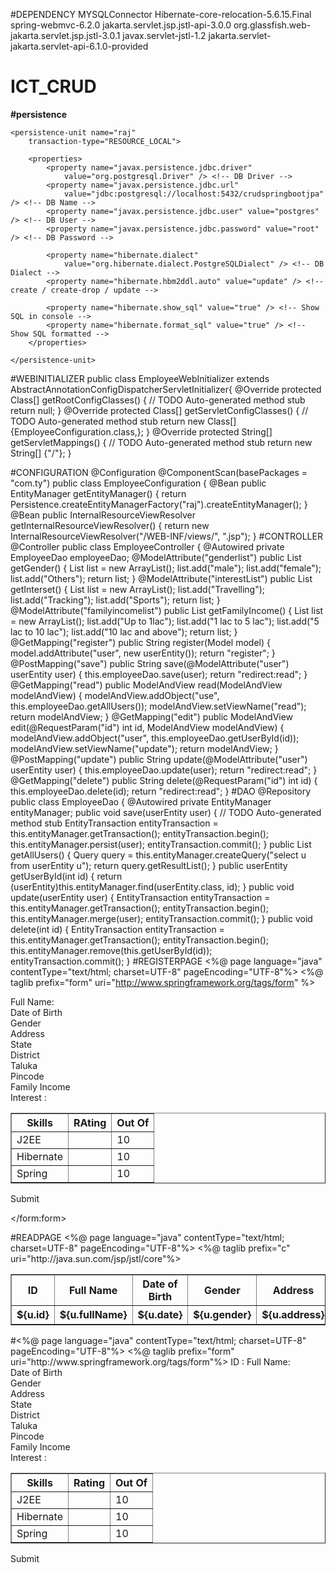#DEPENDENCY
MYSQLConnector
Hibernate-core-relocation-5.6.15.Final
spring-webmvc-6.2.0
jakarta.servlet.jsp.jstl-api-3.0.0
org.glassfish.web-jakarta.servlet.jsp.jstl-3.0.1
javax.servlet-jstl-1.2
jakarta.servlet-jakarta.servlet-api-6.1.0-provided

# ICT_CRUD
**#persistence**
<?xml version="1.0" encoding="UTF-8"?>
<persistence xmlns="http://xmlns.jcp.org/xml/ns/persistence"
	xmlns:xsi="http://www.w3.org/2001/XMLSchema-instance"
	xsi:schemaLocation="http://xmlns.jcp.org/xml/ns/persistence
             http://xmlns.jcp.org/xml/ns/persistence/persistence_2_1.xsd"
	version="2.1">

	<persistence-unit name="raj"
		transaction-type="RESOURCE_LOCAL">

		<properties>
			<property name="javax.persistence.jdbc.driver"
				value="org.postgresql.Driver" /> <!-- DB Driver -->
			<property name="javax.persistence.jdbc.url"
				value="jdbc:postgresql://localhost:5432/crudspringbootjpa" /> <!-- DB Name -->
			<property name="javax.persistence.jdbc.user" value="postgres" /> <!-- DB User -->
			<property name="javax.persistence.jdbc.password" value="root" /> <!-- DB Password -->

			<property name="hibernate.dialect"
				value="org.hibernate.dialect.PostgreSQLDialect" /> <!-- DB Dialect -->
			<property name="hibernate.hbm2ddl.auto" value="update" /> <!-- create / create-drop / update -->

			<property name="hibernate.show_sql" value="true" /> <!-- Show SQL in console -->
			<property name="hibernate.format_sql" value="true" /> <!-- Show SQL formatted -->
		</properties>

	</persistence-unit>

</persistence>

#WEBINITIALIZER
public class EmployeeWebInitializer extends AbstractAnnotationConfigDispatcherServletInitializer{
        @Override
	protected Class<?>[] getRootConfigClasses() {
		// TODO Auto-generated method stub
		return null;
	}
        @Override
	protected Class<?>[] getServletConfigClasses() {
		// TODO Auto-generated method stub
		return new Class[] {EmployeeConfiguration.class,};
	}
        @Override
	protected String[] getServletMappings() {
		// TODO Auto-generated method stub
		return new String[] {"/"};
	}

#CONFIGURATION
@Configuration
@ComponentScan(basePackages = "com.ty")
public class EmployeeConfiguration {
        @Bean
	public EntityManager getEntityManager() {
		return Persistence.createEntityManagerFactory("raj").createEntityManager();
	}
	@Bean
	public InternalResourceViewResolver getInternalResourceViewResolver() {
		return new InternalResourceViewResolver("/WEB-INF/views/", ".jsp");
	}
#CONTROLLER
@Controller
public class EmployeeController {
        @Autowired
	private EmployeeDao employeeDao;
        @ModelAttribute("genderlist")
	public List<String> getGender() {
		List<String> list = new ArrayList<String>();
		list.add("male");
		list.add("female");
		list.add("Others");
		return list;
	}
        @ModelAttribute("interestList")
	public List<String> getInterset() {
		List<String> list = new ArrayList<String>();
		list.add("Travelling");
		list.add("Tracking");
		list.add("Sports");
		return list;
	}
        @ModelAttribute("familyincomelist")
	public List<String> getFamilyIncome() {
		List<String> list = new ArrayList<String>();
		list.add("Up to 1lac");
		list.add("1 lac to 5 lac");
		list.add("5 lac to 10 lac");
		list.add("10 lac and above");
		return list;
	}
        @GetMapping("register")
	public String register(Model model) {
		model.addAttribute("user", new userEntity());
		return "register";
	}
       @PostMapping("save")
	public String save(@ModelAttribute("user") userEntity user) {
		this.employeeDao.save(user);
		return "redirect:read";
	}
        @GetMapping("read")
	public ModelAndView read(ModelAndView modelAndView) {
		modelAndView.addObject("use", this.employeeDao.getAllUsers());
		modelAndView.setViewName("read");
		return modelAndView;
	}
        @GetMapping("edit")
	public ModelAndView edit(@RequestParam("id") int id, ModelAndView modelAndView) {
		modelAndView.addObject("user", this.employeeDao.getUserById(id));
		modelAndView.setViewName("update");
		return modelAndView;
	}
        @PostMapping("update")
	public String update(@ModelAttribute("user") userEntity user) {
		this.employeeDao.update(user);
		return "redirect:read";
	}
       @GetMapping("delete")
	public String delete(@RequestParam("id") int id) {
		this.employeeDao.delete(id);
		return "redirect:read";
	}
#DAO
@Repository
public class EmployeeDao {
	@Autowired
	private EntityManager entityManager;
        public void save(userEntity user) {
		// TODO Auto-generated method stub
		EntityTransaction entityTransaction = this.entityManager.getTransaction();
		entityTransaction.begin();
		this.entityManager.persist(user);
		entityTransaction.commit();
	}
	public List<String> getAllUsers() {
		Query query = this.entityManager.createQuery("select u from userEntity u");
		return query.getResultList();
	}
	public userEntity getUserById(int id) {
	      return (userEntity)this.entityManager.find(userEntity.class, id);
	   }
          public void update(userEntity user) {
	      EntityTransaction entityTransaction = this.entityManager.getTransaction();
	      entityTransaction.begin();
	      this.entityManager.merge(user);
	      entityTransaction.commit();
	   }
           public void delete(int id) {
	      EntityTransaction entityTransaction = this.entityManager.getTransaction();
	      entityTransaction.begin();
	      this.entityManager.remove(this.getUserById(id));
	      entityTransaction.commit();
	   }
#REGISTERPAGE
<%@ page language="java" contentType="text/html; charset=UTF-8"
    pageEncoding="UTF-8"%>
    <%@ taglib prefix="form" uri="http://www.springframework.org/tags/form" %>  
<!DOCTYPE html>
<html>
<head>
<meta charset="UTF-8">
<title>Registration Page</title>
</head>
<body>
<form:form action="save" method="post" modelAttribute="user">
 	<form:label path="fullName"> Full Name:</form:label>
		<form:input path="fullName" />
		<br>
		<form:label path="date">Date of Birth</form:label>
		<form:input path="date" />
		<br>
		<form:label path="gender">Gender</form:label>
		<form:radiobuttons path="gender" items="${genderlist}" delimiter=" | " />
		<br>
		<form:label path="address">Address</form:label>
		<form:textarea path="address" />
		<br>
		<form:label path="state">State</form:label>
		<form:input path="state" />
		<br>
		<form:label path="district">District</form:label>
		<form:input path="district" />
		<br>
		<form:label path="taluka">Taluka</form:label>
		<form:input path="taluka" />
		<br>
		<form:label path="pincode">Pincode</form:label>
		<form:input path="pincode" />
		<br>
		<form:label path="familyIncome"> Family Income</form:label>
		<br>
		<form:radiobuttons path="familyIncome" items="${familyincomelist}"
			delimiter=" <br> " />
		<form:label path="interest">Interest :</form:label>
		<form:checkboxes items="${interestList}" path="interest"
			delimiter="<br>" />
		<table border="1px">
			<tr>
				<th>Skills</th>
				<th>RAting</th>
				<th>Out Of</th>
			</tr>
			<tr>
				<td>J2EE</td>
				<td><form:input path="j2ee" /></td>
				<td>10</td>
			</tr>
			<tr>
				<td>Hibernate</td>
				<td><form:input path="hibernate" /></td>
				<td>10</td>
			</tr>
			<tr>
				<td>Spring</td>
				<td><form:input path="spring" /></td>
				<td>10</td>
			</tr>
		</table>
		<form:button>Submit</form:button>
 	
</form:form>
</body>
</html>
#READPAGE
<%@ page language="java" contentType="text/html; charset=UTF-8"
	pageEncoding="UTF-8"%>
<%@ taglib prefix="c" uri="http://java.sun.com/jsp/jstl/core"%>
<!DOCTYPE html>
<html>
<head>
<meta charset="UTF-8">
<title>Insert title here</title>
</head>
<body>
	<table border="1px">
		<tr>
			<th>ID</th>
			<th>Full Name</th>
			<th>Date of Birth</th>
			<th>Gender</th>
			<th>Address</th>
			<th>State</th>
			<th>District</th>
			<th>Taluka</th>
			<th>Pincode</th>
			<th>Family Income</th>
			<th>Intersest</th>
			<th>j2ee</th>
			<th>Hibernate</th>
			<th>Spring</th>
			<th>Edit</th>
			<th>Delete</th>
		</tr>
		<c:forEach items="${use}" var="u">
			<tr>
				<th>${u.id}</th>
				<th>${u.fullName}</th>
				<th>${u.date}</th>
				<th>${u.gender}</th>
				<th>${u.address}</th>
				<th>${u.state}</th>
				<th>${u.district}</th>
				<th>${u.taluka}</th>
				<th>${u.pincode}</th>
				<th>${u.familyIncome}</th>
				<th>${u.interest}</th>
				<th>${u.j2ee}</th>
				<th>${u.hibernate}</th>
				<th>${u.spring}</th>
				<th><a href="edit?id=${u.id}"><button>Edit</button> </a></th>
				<th><a href="delete?id=${u.id}"><button>Delete</button></a></th>
			</tr>
		</c:forEach>
	</table>

</body>
</html>
#<%@ page language="java" contentType="text/html; charset=UTF-8"
	pageEncoding="UTF-8"%>
<%@ taglib prefix="form" uri="http://www.springframework.org/tags/form"%>
<!DOCTYPE html>
<html>
<head>
<meta charset="UTF-8">
<title>Insert title here</title>
</head>
<body>
	<form:form method="post" modelAttribute="user" action="update">
	    <form:label path="id">ID :</form:label>
	    <form:input path="id" readonly="true"/>
		<form:label path="fullName"> Full Name:</form:label>
		<form:input path="fullName" />
		<br>
		<form:label path="date">Date of Birth</form:label>
		<form:input path="date" />
		<br>
		<form:label path="gender">Gender</form:label>
		<form:radiobuttons path="gender" items="${genderlist}" delimiter=" | " />
		<br>
		<form:label path="address">Address</form:label>
		<form:textarea path="address" />
		<br>
		<form:label path="state">State</form:label>
		<form:input path="state" />
		<br>
		<form:label path="district">District</form:label>
		<form:input path="district" />
		<br>
		<form:label path="taluka">Taluka</form:label>
		<form:input path="taluka" />
		<br>
		<form:label path="pincode">Pincode</form:label>
		<form:input path="pincode" />
		<br>
		<form:label path="familyIncome"> Family Income</form:label>
		<br>
		<form:radiobuttons path="familyIncome" items="${familyincomelist}"
			delimiter=" <br> " />
		<form:label path="interest">Interest :</form:label>
		<form:checkboxes items="${interestList}" path="interest" delimiter="<br>"/>		
		<table border="1px">
			<tr>
				<th>Skills</th>
				<th>Rating</th>
				<th>Out Of</th>
			</tr>
			<tr>
				<td>J2EE</td>
				<td><form:input path="j2ee" /></td>
				<td>10</td>
			</tr>
			<tr>
				<td>Hibernate</td>
				<td><form:input path="hibernate" /></td>
				<td>10</td>
			</tr>
			<tr>
				<td>Spring</td>
				<td><form:input path="spring" /></td>
				<td>10</td>
			</tr>
		</table>
		<form:button>Submit</form:button>
	</form:form>
</body>
</html>

